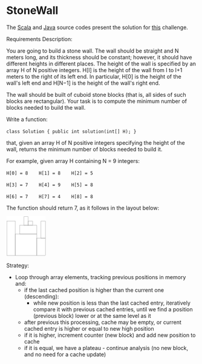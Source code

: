 # StoneWall

The [Scala](../../../src/onscala/codility/stacksnqs/StoneWall.scala) and [Java](../../../src/onjava/codility/stacksnqs/StoneWall.java) source codes present the solution for [this](https://app.codility.com/programmers/lessons/7-stacks_and_queues/stone_wall/) challenge.



Requirements Description:

You are going to build a stone wall. The wall should be straight and N meters long, and its thickness should be constant; however, it should have different heights in different places. The height of the wall is specified by an array H of N positive integers. H[I] is the height of the wall from I to I+1 meters to the right of its left end. In particular, H[0] is the height of the wall's left end and H[N−1] is the height of the wall's right end.

The wall should be built of cuboid stone blocks (that is, all sides of such blocks are rectangular). Your task is to compute the minimum number of blocks needed to build the wall.

Write a function:

`class Solution { public int solution(int[] H); }`

that, given an array H of N positive integers specifying the height of the wall, returns the minimum number of blocks needed to build it.

For example, given array H containing N = 9 integers:

`H[0] = 8    H[1] = 8    H[2] = 5`

`H[3] = 7    H[4] = 9    H[5] = 8`

`H[6] = 7    H[7] = 4    H[8] = 8`

The function should return 7, as it follows in the layout below:

![Client openid and confidential settings](layout.png)


Strategy:

 - Loop through array elements, tracking previous positions in memory and:
   - if the last cached position is higher than the current one (descending):
     - while new position is less than the last cached entry, iteratively compare it with previous cached entries, until we find a position (previous block) lower or at the same level as it
   - after previous this processing, cache may be empty, or current cached entry is higher or equal to new high position
   - if it is higher, increment counter (new block) and add new position to cache
   - if it is equal, we have a plateau - continue analysis (no new block, and no need for a cache update)
